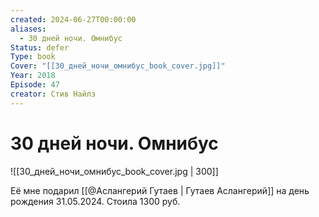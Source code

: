 ```yaml
---
created: 2024-06-27T00:00:00
aliases:
  - 30 дней ночи. Омнибус
Status: defer
Type: book
Cover: "[[30_дней_ночи_омнибус_book_cover.jpg]]"
Year: 2018
Episode: 47
creator: Стив Найлз
---
```


# 30 дней ночи. Омнибус

![[30_дней_ночи_омнибус_book_cover.jpg | 300]]

Её мне подарил [[@Аслангерий Гутаев | Гутаев Аслангерий]] на день рождения 31.05.2024. Стоила 1300 руб.
